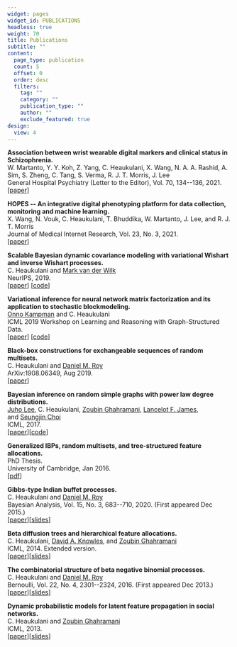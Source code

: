 ```yaml
---
widget: pages
widget_id: PUBLICATIONS
headless: true
weight: 70
title: Publications
subtitle: ""
content:
  page_type: publication
  count: 5
  offset: 0
  order: desc
  filters:
    tag: ""
    category: ""
    publication_type: ""
    author: ""
    exclude_featured: true
design:
  view: 4
---
```

**Association between wrist wearable digital markers and clinical status in Schizophrenia.** \
W. Martanto, Y. Y. Koh, Z. Yang, C. Heaukulani, X. Wang, N. A. A. Rashid, A. Sim, S. Zheng, C. Tang, S. Verma, R. J. T. Morris, J. Lee \
General Hospital Psychiatry (Letter to the Editor), Vol. 70, 134--136, 2021. \
[[paper](https://pubmed.ncbi.nlm.nih.gov/33541723/)]

**HOPES -- An integrative digital phenotyping platform for data collection, monitoring and machine learning.** \
X. Wang, N. Vouk, C. Heaukulani, T. Bhuddika, W. Martanto, J. Lee, and R. J. T. Morris \
Journal of Medical Internet Research, Vol. 23, No. 3, 2021. \
[[paper](https://arxiv.org/abs/2008.12431)]

**Scalable Bayesian dynamic covariance modeling with variational Wishart and inverse Wishart processes.** \
C. Heaukulani and [Mark van der Wilk](https://markvdw.github.io/) \
NeurIPS, 2019. \
[[paper](https://arxiv.org/abs/1906.09360)] [[code](https://github.com/ckheaukulani/swpr)]

**Variational inference for neural network matrix factorization and its application to stochastic blockmodeling.** \
[Onno Kampman](https://onnokampman.github.io/) and C. Heaukulani \
ICML 2019 Workshop on Learning and Reasoning with Graph-Structured Data. \
[[paper](https://arxiv.org/abs/1905.04502)] [[code](https://github.com/ckheaukulani/bayes-nnet-mf)]

**Black-box constructions for exchangeable sequences of random multisets.** \
C. Heaukulani and [Daniel M. Roy](http://danroy.org/) \
ArXiv:1908.06349, Aug 2019. \
[[paper](https://arxiv.org/abs/1908.06349)]

**Bayesian inference on random simple graphs with power law degree distributions.** \
[Juho Lee](http://mlg.postech.ac.kr/~stonecold/), C. Heaukulani, [Zoubin Ghahramani](http://mlg.eng.cam.ac.uk/zoubin/), [Lancelot F. James](http://www.bm.ust.hk/isom/staff/lancelot.html), and [Seungjin Choi](http://mlg.postech.ac.kr/~seungjin/) \
ICML, 2017. \
[[paper](https://arxiv.org/abs/1702.08239)][[code](https://github.com/juho-lee/powerlawgraph)]

**Generalized IBPs, random multisets, and tree-structured feature allocations.** \
PhD Thesis. \
University of Cambridge, Jan 2016. \
[[pdf](assets/media/heaukulani-thesis.pdf)]

**Gibbs-type Indian buffet processes.** \
C. Heaukulani and [Daniel M. Roy](http://danroy.org/) \
Bayesian Analysis, Vol. 15, No. 3, 683--710, 2020. (First appeared Dec 2015.)\
[[paper](https://projecteuclid.org/euclid.ba/1560909812)][[slides](assets/media/bnp10_slides.pdf)]

**Beta diffusion trees and hierarchical feature allocations.** \
C. Heaukulani, [David A. Knowles](http://cs.stanford.edu/people/davidknowles/), and [Zoubin Ghahramani](http://mlg.eng.cam.ac.uk/zoubin/) \
ICML, 2014. Extended version. \
[[paper](http://arxiv.org/abs/1408.3378)][[slides](assets/media/bdt_icml2014.pdf)]

**The combinatorial structure of beta negative binomial processes.** \
C. Heaukulani and [Daniel M. Roy](http://danroy.org/) \
Bernoulli, Vol. 22, No. 4, 2301--2324, 2016. (First appeared Dec 2013.)\
[[paper](http://arxiv.org/abs/1401.0062)][[slides](assets/media/bnp9_nbprocess.pdf)]

**Dynamic probabilistic models for latent feature propagation in social networks.** \
C. Heaukulani and [Zoubin Ghahramani](http://mlg.eng.cam.ac.uk/zoubin/) \
ICML, 2013. \
[[paper](http://heaukulani.org/LFP_ICML13.pdf)][[slides](assets/media/lfp_presentation.pdf)]